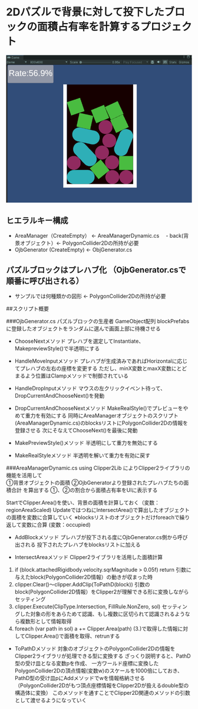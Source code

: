 # 2Dパズルで背景に対して投下したブロックの面積占有率を計算するプロジェクト
![概要画像](images/img1.png)
  
## ヒエラルキー構成
* AreaManager（CreateEmpty） ← AreaManagerDynamic.cs
　- back(背景オブジェクト）← PolygonCollider2Dの所持が必要
* OjbGenerator (CreateEmpty) ← ObjGenerator.cs
  
## パズルブロックはプレハブ化 （OjbGenerator.csで順番に呼び出される）
* サンプルでは何種類かの図形 ← PolygonCollider2Dの所持が必要
  
##スクリプト概要
  
###OjbGenerator.cs
パズルブロックの生産者
GameObject配列 blockPrefabsに登録したオブジェクトをランダムに選んで画面上部に待機させる
  
* ChooseNextメソッド
プレハブを選定してInstantiate、MakepreviewStyle()で半透明にする

* HandleMoveInputメソッド
プレハブが生成済みであればHorizontalに応じてプレハブの左右の座標を変更する
ただし、minX変数とmaxX変数にとどまるよう位置はClampメソッドで制御されている

* HandleDropInputメソッド
マウスの左クリックイベント待って、DropCurrentAndChooseNext()を発動
  
* DropCurrentAndChooseNextメソッド
MakeRealStyle()でプレビューをやめて重力を有効にする
同時にAreaManagerオブジェクトのスクリプト(AreaManagerDynamic.cs)のblocksリストにPolygonCollider2Dの情報を登録させる
次にそなえてChooseNext()を最後に発動

* MakePreviewStyle()メソッド
半透明にして重力を無効にする

* MakeRealStyleメソッド
半透明を解いて重力を有効に戻す

###AreaManagerDynamic.cs
using Clipper2Lib によりClipper2ライブラリの機能を活用して  
①背景オブジェクトの面積
②OjbGeneratorより登録されたプレハブたちの面積合計
を算出する
①、②の割合から面積占有率をUIに表示する
  
StartでClipper.Area()を使い、背景の面積を計算しておく（変数：regionAreaScaled)
UpdateではつねにIntersectArea()で算出したオブジェクトの面積を変数に合算していく
※blocksリストのオブジェクトだけforeachで繰り返して変数に合算 (変数：occupied)

* AddBlockメソッド
プレハブが投下される度にOjbGenerator.cs側から呼び出される
投下されたプレハブをblocksリストに加える
  
* IntersectAreaメソッド
Clipper2ライブラリを活用した面積計算
1. if (block.attachedRigidbody.velocity.sqrMagnitude > 0.05f) return
引数に与えたblock(PolygonCollider2D情報）の動きが収まった時
2. clipper.Clear()～clipper.AddClip(ToPathD(block))
引数のblock(PolygonCollider2D情報）をClipper2が理解できる形に変換しながらセッティング
3. clipper.Execute(ClipType.Intersection, FillRule.NonZero, sol)
セッティングした対象の形をあらためて認識、もし複数に区切られて認識されるようなら複数形として情報取得
4. foreach (var path in sol) a += Clipper.Area(path)
(3.)で取得した情報に対してClipper.Area()で面積を取得、retrunする

* ToPathDメソッド
対象のオブジェクトのPolygonCollider2Dの情報をClipper2ライブラリが処理できる型に変換する
ざっくり説明すると、PathD型の受け皿となる変数pを作成、
一方ワールド座標に変換したPolygonCollider2Dの頂点情報(変数w)のスケールを1000倍にしておき、
PathD型の受け皿pにAddメソッドでwを情報格納させる （PolygonCollider2Dがもつ頂点座標情報をClipper2Dが扱えるdouble型の構造体に変換）
このメソッドを通すことでClipper2D関連のメソッドの引数として渡せるようになっていく
  
